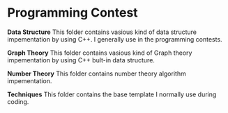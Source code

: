# Programming Contest

**Data Structure**
This folder contains vasious kind of data structure impementation by using C++. I generally use in the programming contests.

**Graph Theory**
This folder contains vasious kind of Graph theory impementation by using C++ bult-in data structure.

**Number Theory**
This folder contains number theory algorithm impementation. 

**Techniques**
This folder contains the base template I normally use during coding.